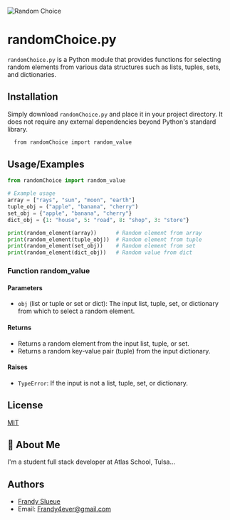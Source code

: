 ![Random Choice](./images/randomChoice.jpg)


# randomChoice.py

`randomChoice.py` is a Python module that provides functions for selecting random elements from various data structures such as lists, tuples, sets, and dictionaries.




## Installation

Simply download `randomChoice.py` and place it in your project directory. It does not require any external dependencies beyond Python's standard library.

```bash
  from randomChoice import random_value
```
    

## Usage/Examples

```Python
from randomChoice import random_value

# Example usage
array = ["rays", "sun", "moon", "earth"]
tuple_obj = ("apple", "banana", "cherry")
set_obj = {"apple", "banana", "cherry"}
dict_obj = {1: "house", 5: "road", 8: "shop", 3: "store"}

print(random_element(array))      # Random element from array
print(random_element(tuple_obj))  # Random element from tuple
print(random_element(set_obj))    # Random element from set
print(random_element(dict_obj))   # Random value from dict

```

###  Function random_value

#### Parameters
* `obj` (list or tuple or set or dict): The input list, tuple, set, or dictionary from which to select a random element.
#### Returns
* Returns a random element from the input list, tuple, or set.
* Returns a random key-value pair (tuple) from the input dictionary.
#### Raises
* `TypeError`: If the input is not a list, tuple, set, or dictionary.


## License

[MIT](https://choosealicense.com/licenses/mit/)


## 🚀 About Me
I'm a student full stack developer at Atlas School, Tulsa...


## Authors

* [Frandy Slueue](https://www.github.com/frandy4ever)
* Email: [Frandy4ever@gmail.com](https://frandy4ever@gmail.com)
